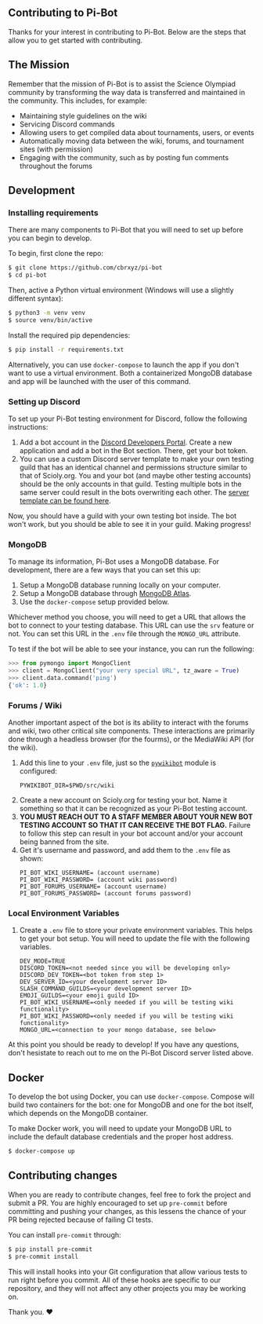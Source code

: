 ## Contributing to Pi-Bot

Thanks for your interest in contributing to Pi-Bot. Below are the steps that allow you to get started with contributing.

## The Mission

Remember that the mission of Pi-Bot is to assist the Science Olympiad community by transforming the way data is transferred and maintained in the community. This includes, for example:

* Maintaining style guidelines on the wiki
* Servicing Discord commands
* Allowing users to get compiled data about tournaments, users, or events
* Automatically moving data between the wiki, forums, and tournament sites (with permission)
* Engaging with the community, such as by posting fun comments throughout the forums

## Development

### Installing requirements

There are many components to Pi-Bot that you will need to set up before you can begin to develop.

To begin, first clone the repo:

```sh
$ git clone https://github.com/cbrxyz/pi-bot
$ cd pi-bot
```

Then, active a Python virtual environment (Windows will use a slightly different syntax):

```sh
$ python3 -m venv venv
$ source venv/bin/active
```

Install the required pip dependencies:

```sh
$ pip install -r requirements.txt
```

Alternatively, you can use `docker-compose` to launch the app if you don't want
to use a virtual environment. Both a containerized MongoDB database and app will
be launched with the user of this command.

### Setting up Discord

To set up your Pi-Bot testing environment for Discord, follow the following instructions:

1. Add a bot account in the [Discord Developers Portal](https://discord.com/developers/applications/).
   Create a new application and add a bot in the Bot section. There, get your bot token.
1. You can use a custom Discord server template to make your own testing guild that
   has an identical channel and permissions structure similar to that of Scioly.org.
   You and your bot (and maybe other testing accounts) should be the only accounts
   in that guild. Testing multiple bots in the same server could result in the bots
   overwriting each other. The [server template can be found here](https://discord.new/Gsk2jP9KnYJv).

Now, you should have a guild with your own testing bot inside. The bot won't work,
but you should be able to see it in your guild. Making progress!

### MongoDB

To manage its information, Pi-Bot uses a MongoDB database. For development, there
are a few ways that you can set this up:

1. Setup a MongoDB database running locally on your computer.
1. Setup a MongoDB database through [MongoDB Atlas](https://www.mongodb.com/atlas/database).
1. Use the `docker-compose` setup provided below.

Whichever method you choose, you will need to get a URL that allows the bot to
connect to your testing database. This URL can use the `srv` feature or not. You
can set this URL in the `.env` file through the `MONGO_URL` attribute.

To test if the bot will be able to see your instance, you can run the following:
```python
>>> from pymongo import MongoClient
>>> client = MongoClient("your very special URL", tz_aware = True)
>>> client.data.command('ping')
{'ok': 1.0}
```

### Forums / Wiki

Another important aspect of the bot is its ability to interact with the forums
and wiki, two other critical site components. These interactions are primarily done
through a headless browser (for the fourms), or the MediaWiki API (for the wiki).

1. Add this line to your `.env` file, just so the [`pywikibot`](https://www.mediawiki.org/wiki/Manual:Pywikibot) module is configured:
    ```
    PYWIKIBOT_DIR=$PWD/src/wiki
    ```
2. Create a new account on Scioly.org for testing your bot. Name it something so that it can be recognized as your Pi-Bot testing account.
3. **YOU MUST REACH OUT TO A STAFF MEMBER ABOUT YOUR NEW BOT TESTING ACCOUNT SO THAT IT CAN RECEIVE THE BOT FLAG.** Failure to follow this step can result in your bot account and/or your account being banned from the site.
4. Get it's username and password, and add them to the `.env` file as shown:
    ```
    PI_BOT_WIKI_USERNAME= (account username)
    PI_BOT_WIKI_PASSWORD= (account wiki password)
    PI_BOT_FORUMS_USERNAME= (account username)
    PI_BOT_FORUMS_PASSWORD= (account forums password)
    ```

### Local Environment Variables

1. Create a `.env` file to store your private environment variables. This helps
   to get your bot setup. You will need to update the file with the following variables.
    ```
    DEV_MODE=TRUE
    DISCORD_TOKEN=<not needed since you will be developing only>
    DISCORD_DEV_TOKEN=<bot token from step 1>
    DEV_SERVER_ID=<your development server ID>
    SLASH_COMMAND_GUILDS=<your development server ID>
    EMOJI_GUILDS=<your emoji guild ID>
    PI_BOT_WIKI_USERNAME=<only needed if you will be testing wiki functionality>
    PI_BOT_WIKI_PASSWORD=<only needed if you will be testing wiki functionality>
    MONGO_URL=<connection to your mongo database, see below>
    ```

At this point you should be ready to develop! If you have any questions, don't
hesistate to reach out to me on the Pi-Bot Discord server listed above.

## Docker

To develop the bot using Docker, you can use `docker-compose`. Compose will
build two containers for the bot: one for MongoDB and one for the bot itself, which
depends on the MongoDB container.

To make Docker work, you will need to update your MongoDB URL to include the default
database credentials and the proper host address.

```bash
$ docker-compose up
```

## Contributing changes

When you are ready to contribute changes, feel free to fork the project and submit
a PR. You are highly encouraged to set up `pre-commit` before committing and pushing
your changes, as this lessens the chance of your PR being rejected because of failing
CI tests.

You can install `pre-commit` through:

```bash
$ pip install pre-commit
$ pre-commit install
```

This will install hooks into your Git configuration that allow various tests to
run right before you commit. All of these hooks are specific to our repository,
and they will not affect any other projects you may be working on.

Thank you. :heart:
